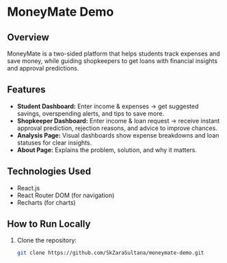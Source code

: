 # MoneyMate Demo

## Overview
MoneyMate is a two-sided platform that helps students track expenses and save money, while guiding shopkeepers to get loans with financial insights and approval predictions.

## Features
- **Student Dashboard:** Enter income & expenses → get suggested savings, overspending alerts, and tips to save more.  
- **Shopkeeper Dashboard:** Enter income & loan request → receive instant approval prediction, rejection reasons, and advice to improve chances.  
- **Analysis Page:** Visual dashboards show expense breakdowns and loan statuses for clear insights.  
- **About Page:** Explains the problem, solution, and why it matters.

## Technologies Used
- React.js  
- React Router DOM (for navigation)  
- Recharts (for charts)

## How to Run Locally
1. Clone the repository:
   ```bash
   git clone https://github.com/SkZaraSultana/moneymate-demo.git
